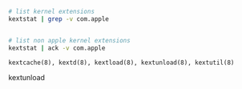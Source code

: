 
```bash
# list kernel extensions
kextstat | grep -v com.apple


# list non apple kernel extensions
kextstat | ack -v com.apple
```

```
kextcache(8), kextd(8), kextload(8), kextunload(8), kextutil(8)
```

kextunload
